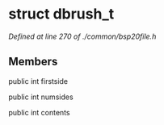 # struct dbrush_t

*Defined at line 270 of ./common/bsp20file.h*

## Members

public int firstside

public int numsides

public int contents



